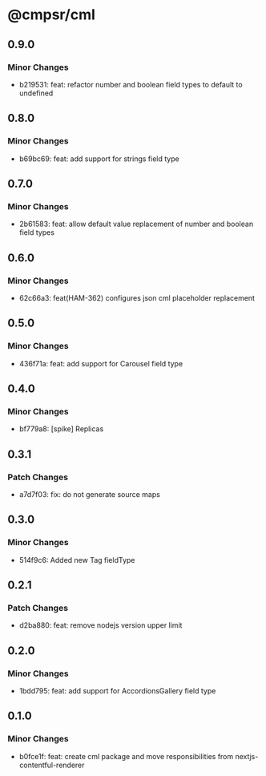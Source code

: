 # @cmpsr/cml

## 0.9.0

### Minor Changes

- b219531: feat: refactor number and boolean field types to default to undefined

## 0.8.0

### Minor Changes

- b69bc69: feat: add support for strings field type

## 0.7.0

### Minor Changes

- 2b61583: feat: allow default value replacement of number and boolean field types

## 0.6.0

### Minor Changes

- 62c66a3: feat(HAM-362) configures json cml placeholder replacement

## 0.5.0

### Minor Changes

- 436f71a: feat: add support for Carousel field type

## 0.4.0

### Minor Changes

- bf779a8: [spike] Replicas

## 0.3.1

### Patch Changes

- a7d7f03: fix: do not generate source maps

## 0.3.0

### Minor Changes

- 514f9c6: Added new Tag fieldType

## 0.2.1

### Patch Changes

- d2ba880: feat: remove nodejs version upper limit

## 0.2.0

### Minor Changes

- 1bdd795: feat: add support for AccordionsGallery field type

## 0.1.0

### Minor Changes

- b0fce1f: feat: create cml package and move responsibilities from nextjs-contentful-renderer
